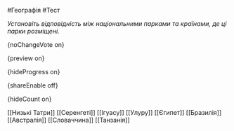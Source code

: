 #Географія #Тест

*Установіть відповідність між національними парками та країнами, де ці парки розміщені.*

{noChangeVote on}

{preview on}

{hideProgress on}

{shareEnable off}

{hideCount on}

[[Низькі Татри]]
[[Серенгеті]]
[[Ігуасу]]
[[Улуру]]
[[Єгипет]]
[[Бразилія]]
[[Австралія]]
[[Словаччина]]
[[Танзанія]]
